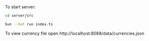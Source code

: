 To start server:
```sh
cd server/src
```

```sh
bun --hot run index.ts
```

To view currency file open http://localhost:8088/data/currencies.json